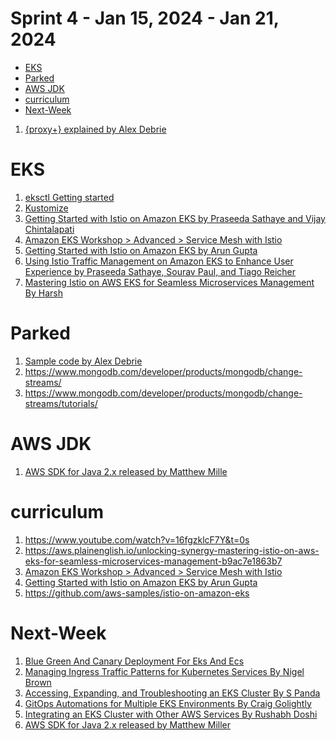 <h1>Sprint 4 - Jan 15, 2024 - Jan 21, 2024</h1>

<!-- TOC -->

- [EKS](#eks)
- [Parked](#parked)
- [AWS JDK](#aws-jdk)
- [curriculum](#curriculum)
- [Next-Week](#next-week)

<!-- /TOC -->

1. [{proxy+} explained by Alex Debrie](https://www.alexdebrie.com/posts/api-gateway-elements/#vocabulary-time-service-proxies-vs-proxy-integrations-vs-proxy-resources)

# EKS

1. [eksctl Getting started](https://eksctl.io/getting-started/)
2. [Kustomize](https://devopscube.com/kustomize-tutorial/)
3. [Getting Started with Istio on Amazon EKS by Praseeda Sathaye and Vijay Chintalapati](https://aws.amazon.com/blogs/opensource/getting-started-with-istio-on-amazon-eks/)
4. [Amazon EKS Workshop > Advanced > Service Mesh with Istio](https://archive.eksworkshop.com/advanced/310_servicemesh_with_istio/)
5. [Getting Started with Istio on Amazon EKS by Arun Gupta](https://aws.amazon.com/blogs/opensource/getting-started-istio-eks/)
6. [Using Istio Traffic Management on Amazon EKS to Enhance User Experience by Praseeda Sathaye, Sourav Paul, and Tiago Reicher](https://aws.amazon.com/blogs/opensource/using-istio-traffic-management-to-enhance-user-experience/)
7. [Mastering Istio on AWS EKS for Seamless Microservices Management By Harsh](https://aws.plainenglish.io/unlocking-synergy-mastering-istio-on-aws-eks-for-seamless-microservices-management-b9ac7e1863b7)

# Parked

1. [Sample code by Alex Debrie](https://github.com/alexdebrie/aws-api-performance-bakeoff/tree/master)
1. https://www.mongodb.com/developer/products/mongodb/change-streams/
1. https://www.mongodb.com/developer/products/mongodb/change-streams/tutorials/

# AWS JDK

1. [AWS SDK for Java 2.x released by Matthew Mille](https://aws.amazon.com/blogs/developer/aws-sdk-for-java-2-x-released/)

# curriculum

1. https://www.youtube.com/watch?v=16fgzklcF7Y&t=0s
1. https://aws.plainenglish.io/unlocking-synergy-mastering-istio-on-aws-eks-for-seamless-microservices-management-b9ac7e1863b7
1. [Amazon EKS Workshop > Advanced > Service Mesh with Istio](https://archive.eksworkshop.com/advanced/310_servicemesh_with_istio/)
1. [Getting Started with Istio on Amazon EKS by Arun Gupta](https://aws.amazon.com/blogs/opensource/getting-started-istio-eks/)
1. https://github.com/aws-samples/istio-on-amazon-eks

# Next-Week

1. [Blue Green And Canary Deployment For Eks And Ecs](https://catalog.us-east-1.prod.workshops.aws/workshops/2175d94a-cd79-4ed2-8e7e-1f0dd1956a3a/en-US/canary)
1. [Managing Ingress Traffic Patterns for Kubernetes Services By Nigel Brown](https://app.pluralsight.com/library/courses/managing-ingress-traffic-patterns-kubernetes-services)
1. [Accessing, Expanding, and Troubleshooting an EKS Cluster By S Panda](https://app.pluralsight.com/library/courses/eks-cluster-accessing-expanding-troubleshooting)
1. [GitOps Automations for Multiple EKS Environments By Craig Golightly](https://app.pluralsight.com/library/courses/gitops-automations-multiple-eks-environments)
1. [Integrating an EKS Cluster with Other AWS Services By Rushabh Doshi](https://app.pluralsight.com/library/courses/eks-cluster-aws-services-integrating)
1. [AWS SDK for Java 2.x released by Matthew Miller](https://aws.amazon.com/blogs/developer/aws-sdk-for-java-2-x-released/)